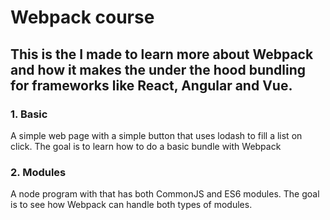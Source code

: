 # Webpack course

## This is the I made to learn more about Webpack and how it makes the under the hood bundling for frameworks like React, Angular and Vue.

### **1. Basic**
A simple web page with a simple button that uses lodash to fill a list on click.
The goal is to learn how to do a basic bundle with Webpack
### **2. Modules**
A node program with that has both CommonJS and ES6 modules. 
The goal is to see how Webpack can handle both types of modules.